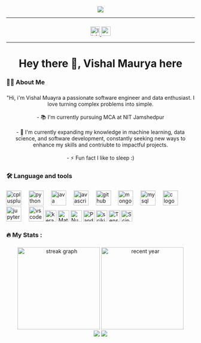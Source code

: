 ###


<div align="center">
  <img src="https://blog.boot.dev/img/800/github.webp"  />
</div>

*********************************************************************

###

<div align="center">
  <a href="https://www.linkedin.com/in/vishal-maurya-646619247/" target="_blank">
    <img src="https://img.shields.io/static/v1?message=LinkedIn&logo=linkedin&label=&color=0077B5&logoColor=white&labelColor=&style=for-the-badge" height="25" alt="linkedin logo"  />
  </a>
  <a href="2023pgcsca074@nitjsr.ac.in" target="_blank">
    <img src="https://img.shields.io/static/v1?message=Gmail&logo=gmail&label=&color=D14836&logoColor=white&labelColor=&style=for-the-badge" height="25" alt="gmail logo"  />
  </a>
</div>


*****************************************************************

<h1 align="center">Hey there 👋, Vishal Maurya here</h1>

###

<h3 align="left">👩‍💻  About Me</h3>

###

<p align="center">"Hi, i'm Vishal Muayra a passionate software engineer and data enthusiast. I love turning complex problems into simple.<br><br>- 📚 I'm currently pursuing MCA at NIT Jamshedpur<br><br>- 🌱  I'm currently expanding my knowledge in machine learning, data science, and software development, constantly seeking new ways to enhance my skills and contriubte to impactful projects.<br><br>- ⚡ Fun fact I like to sleep :)</p>

###

<h3 align="left">🛠 Language and tools</h3>

###

<div align="left">
  <img src="https://cdn.jsdelivr.net/gh/devicons/devicon/icons/cplusplus/cplusplus-original.svg" height="40" alt="cplusplus logo"  />
  <img width="12" />
  <img src="https://cdn.jsdelivr.net/gh/devicons/devicon/icons/python/python-original.svg" height="40" alt="python logo"  />
  <img width="12" />
  <img src="https://cdn.jsdelivr.net/gh/devicons/devicon/icons/java/java-original.svg" height="40" alt="java logo"  />
  <img width="12" />
  <img src="https://cdn.jsdelivr.net/gh/devicons/devicon/icons/javascript/javascript-original.svg" height="40" alt="javascript logo"  />
  <img width="12" />
  <img src="https://cdn.jsdelivr.net/gh/devicons/devicon/icons/github/github-original.svg" height="40" alt="github logo"  />
  <img width="12" />
  <img src="https://cdn.jsdelivr.net/gh/devicons/devicon/icons/mongodb/mongodb-original.svg" height="40" alt="mongodb logo"  />
  <img width="12" />
  <img src="https://cdn.jsdelivr.net/gh/devicons/devicon/icons/mysql/mysql-original.svg" height="40" alt="mysql logo"  />
  <img width="12" />
  <img src="https://cdn.jsdelivr.net/gh/devicons/devicon/icons/c/c-original.svg" height="40" alt="c logo"  />
  <img width="12" />
  <img src="https://cdn.jsdelivr.net/gh/devicons/devicon/icons/jupyter/jupyter-original.svg" height="40" alt="jupyter logo"  />
  <img width="12" />
  <img src="https://cdn.jsdelivr.net/gh/devicons/devicon/icons/vscode/vscode-original.svg" height="40" alt="vscode logo"  />
  <img src = "https://img.shields.io/badge/Keras-%23D00000.svg?style=for-the-badge&logo=Keras&logoColor=white" height="30" alt = "keras">
  <img src = "https://img.shields.io/badge/Matplotlib-%23ffffff.svg?style=for-the-badge&logo=Matplotlib&logoColor=black" height = "30" alt= "Matplotlib">
  <img src= "https://img.shields.io/badge/numpy-%23013243.svg?style=for-the-badge&logo=numpy&logoColor=white" height = "30" alt = "Numpy">
  <img src= "https://img.shields.io/badge/pandas-%23150458.svg?style=for-the-badge&logo=pandas&logoColor=white" height = "30" alt = "Pandas">
  <img src= "https://img.shields.io/badge/scikit--learn-%23F7931E.svg?style=for-the-badge&logo=scikit-learn&logoColor=white" height = "30" alt = "scikit-learn">
  <img src= "https://img.shields.io/badge/TensorFlow-%23FF6F00.svg?style=for-the-badge&logo=TensorFlow&logoColor=white" height = "30" alt = "Tensorflow">
  <img src= "https://img.shields.io/badge/SciPy-%230C55A5.svg?style=for-the-badge&logo=scipy&logoColor=%white" height = "30" alt = "Scipy">
</div>

###

<h3 align="left">🔥   My Stats :</h3>

###

<div align="center">
  <img src="https://streak-stats.demolab.com?user=vishallmaurya&locale=en&mode=daily&theme=dark&hide_border=false&border_radius=5&order=3" height="220" alt="streak graph"  />
  <img src="https://github-readme-stats.vercel.app/api?username=vishallmaurya&theme=dark&hide_border=false&include_all_commits=false&count_private=false" height="220" alt="recent year"/>
</div>

<div align="center">
  <img src="https://visitor-badge.laobi.icu/badge?page_id=vishallmaurya.vishallmaurya&"  />
  <img src = "https://visitcount.itsvg.in/api?id=vishallmaurya&icon=0&color=0)(https://visitcount.itsvg.in"/>
</div>

###